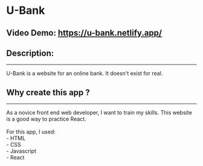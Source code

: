 # U-Bank
## Video Demo:  https://u-bank.netlify.app/

## Description:
<hr>
U-Bank is a website for an online bank. It doesn't exist for real. 

## Why create this app ?
<hr>
As a novice front end web developer, I want to train my skills. This website is a good way to practice React.
<br>
<br>
For this app, I used: <br>
    - HTML<br>
    - CSS<br>
    - Javascript<br>
    - React <br>



